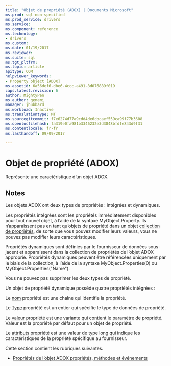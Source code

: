 ```yaml
---
title: "Objet de propriété (ADOX) | Documents Microsoft"
ms.prod: sql-non-specified
ms.prod_service: drivers
ms.service: 
ms.component: reference
ms.technology:
- drivers
ms.custom: 
ms.date: 01/19/2017
ms.reviewer: 
ms.suite: sql
ms.tgt_pltfrm: 
ms.topic: article
apitype: COM
helpviewer_keywords:
- Property object [ADOX]
ms.assetid: 6a56def6-dbe6-4ccc-a491-8d076889f019
caps.latest.revision: 6
author: MightyPen
ms.author: genemi
manager: jhubbard
ms.workload: Inactive
ms.translationtype: MT
ms.sourcegitcommit: f7e6274d77a9cdd4de6cbcaef559ca99f77b3608
ms.openlocfilehash: fa319e0fa981b3346232e3d3848bfdfe843d9f31
ms.contentlocale: fr-fr
ms.lasthandoff: 09/09/2017

---
```

# <a name="property-object-adox"></a>Objet de propriété (ADOX)
Représente une caractéristique d’un objet ADOX.  
  
## <a name="remarks"></a>Notes  
 Les objets ADOX ont deux types de propriétés : intégrées et dynamiques.  
  
 Les propriétés intégrées sont les propriétés immédiatement disponibles pour tout nouvel objet, à l’aide de la syntaxe MyObject.Property. Ils n’apparaissent pas en tant qu’objets de propriété dans un objet [collection de propriétés](../../../ado/reference/ado-api/properties-collection-ado.md), de sorte que vous pouvez modifier leurs valeurs, vous ne pouvez pas modifier leurs caractéristiques.  
  
 Propriétés dynamiques sont définies par le fournisseur de données sous-jacent et apparaissent dans la collection de propriétés de l’objet ADOX approprié.  Propriétés dynamiques peuvent être référencées uniquement par le biais de la collection, à l’aide de la syntaxe MyObject.Properties(0) ou MyObject.Properties("Name").  
  
 Vous ne pouvez pas supprimer les deux types de propriété.  
  
 Un objet de propriété dynamique possède quatre propriétés intégrées :  
  
 Le [nom](../../../ado/reference/ado-api/name-property-ado.md) propriété est une chaîne qui identifie la propriété.  
  
 Le [Type](../../../ado/reference/ado-api/type-property-ado.md) propriété est un entier qui spécifie le type de données de propriété.  
  
 Le [valeur](../../../ado/reference/ado-api/value-property-ado.md) propriété est une variante qui contient le paramètre de propriété. Valeur est la propriété par défaut pour un objet de propriété.  
  
 Le [attributs](../../../ado/reference/ado-api/attributes-property-ado.md) propriété est une valeur de type long qui indique les caractéristiques de la propriété spécifique au fournisseur.  
  
 Cette section contient les rubriques suivantes.  
  
-   [Propriétés de l’objet ADOX propriétés, méthodes et événements](../../../ado/reference/adox-api/adox-property-object-properties-methods-and-events.md)

